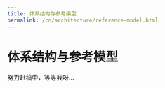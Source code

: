 ```yaml
---
title: 体系结构与参考模型
permalink: /cn/architecture/reference-model.html
---
```


# 体系结构与参考模型

努力赶稿中，等等我呀...
